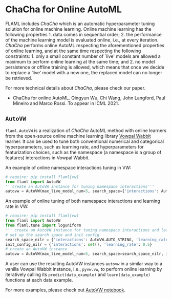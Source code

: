 # ChaCha for Online AutoML

FLAML includes *ChaCha* which is an automatic hyperparameter tuning solution for online machine learning. Online machine learning has the following properties 1. data comes in sequential order; 2. the performance of the machine learning model is evaluated online, i.e., at every iteration. *ChaCha* performs online AutoML respecting the aforementioned properties of online learning, and at the same time respecting the following constraints: 1. only a small constant number of `live' models are allowed a maximum to perform online learning at the same time;  and 2. no model persistence or offline training is allowed, which means that once we decide to replace a ‘live’ model with a new one, the replaced model can no longer be retrieved.  


For more technical details about *ChaCha*, please check our paper.

* ChaCha for online AutoML. Qingyun Wu, Chi Wang, John Langford, Paul Mineiro and Marco Rossi. To appear in ICML 2021.

## `AutoVW`

`flaml.AutoVW` is a realization of *ChaCha* AutoML method with online learners from the open-source online machine learning library [Vowpal Wabbit](https://vowpalwabbit.org/) learner. It can be used to tune both conventional numerical and categorical hyperparameters, such as learning rate, and hyperparameters for featurization choices, such as the namespace (a namespace is a group of features) interactions in Vowpal Wabbit.

An example of online namespace interactions tuning in VW:

```python
# require: pip install flaml[vw]
from flaml import AutoVW
'''create an AutoVW instance for tuning namespace interactions'''
autovw = AutoVW(max_live_model_num=5, search_space={'interactions': AutoVW.AUTO_STRING})
```

An example of online tuning of both namespace interactions and learning rate in VW:

```python
# require: pip install flaml[vw]
from flaml import AutoVW
from flaml.tune import loguniform
''' create an AutoVW instance for tuning namespace interactions and learning rate'''
# set up the search space and init config
search_space_nilr = {'interactions': AutoVW.AUTO_STRING, 'learning_rate': loguniform(lower=2e-10, upper=1.0)}
init_config_nilr = {'interactions': set(), 'learning_rate': 0.5}
# create an AutoVW instance
autovw = AutoVW(max_live_model_num=5, search_space=search_space_nilr, init_config=init_config_nilr)
```

A user can use the resulting AutoVW instances `autovw` in a similar way to a vanilla Vowpal Wabbit instance, i.e., `pyvw.vw`, to perform online learning by iteratively calling its `predict(data_example)` and `learn(data_example)` functions at each data example.

For more examples, please check out
[AutoVW notebook](https://github.com/microsoft/FLAML/blob/main/notebook/flaml_autovw.ipynb).